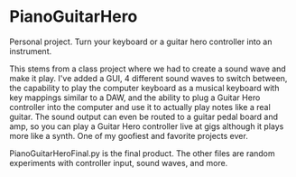 # PianoGuitarHero

Personal project.
Turn your keyboard or a guitar hero controller into an instrument.

This stems from a class project where we had to create a sound wave and make it play.
I've added a GUI, 4 different sound waves to switch between, the capability to play the computer keyboard as a musical keyboard with key mappings similar to a DAW, and the ability to plug a Guitar Hero controller into the computer and use it to actually play notes like a real guitar. The sound output can even be routed to a guitar pedal board and amp, so you can play a Guitar Hero controller live at gigs although it plays more like a synth. One of my goofiest and favorite projects ever.

PianoGuitarHeroFinal.py is the final product. The other files are random experiments with controller input, sound waves, and more.
